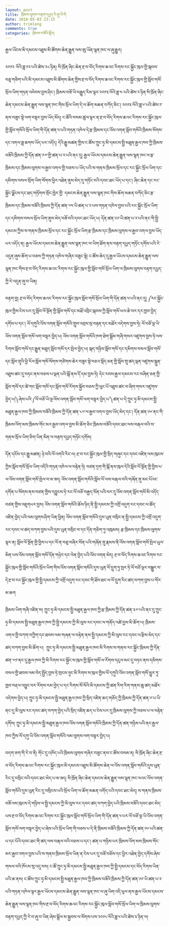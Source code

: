 ```yaml
---
layout: post
title: ཁྲིམས་ལུགས་བརྟག་དཔྱད་རེ་ཞུ་ཡི་གེ
date: 2018-05-03 23:15
author: trimleng
comments: true
categories: ཁྲིམས་བཟོའི་སྐོར།
---
```

<p style="text-align: left;"><span style="font-weight: 400;">རྒྱལ་ཡོངས་མི་དམངས་འཐུས་མི་ཚོགས་ཆེན་རྒྱུན་ལས་ཨུ་ཡོན་ལྷན་ཁང་ལ་ཞུ་རྒྱུར།</span></p>
<span style="font-weight: 400;">༢༠༡༢ ལོའི་ཟླ་༡༢་པའི་ཚེས་༢༨་ཉིན། སི་ཁྲོན་ཞིང་ཆེན་རྔ་བ་བོད་རིགས་ཆའང་རིགས་རང་སྐྱོང་ཁུལ་གྱི་སྐབས་བཅུ་གཅིག་པའི་མི་དམངས་འཐུས་མི་ཚོགས་ཆེན་གྱིས་</span><span style="font-weight: 400;">རྔ་བ་བོད་རིགས་ཆའང་རིགས་རང་སྐྱོང་ཁུལ་གྱི་སློབ་གསོ་སྲོལ་ཡིག་གཏན་འབེབས་བྱས་ཤིང་། ཁྲིམས་བཟོ་ཡི་བརྒྱུད་རིམ་ལྟར་༢༠༡༣་ལོའི་ཟླ་༤་པའི་ཚེས་༢་ཉིན་སི་ཁྲོན་ཞིང་ཆེན་དམངས་ཆེན་རྒྱུན་ལས་ལྷན་ཁང་གིས་སྲོལ་ཡིག་དེ་ལ་ཆོག་མཆན་བཀོད་ཅིང་། ༢༠༡༣་ལོའི་ཟླ་༦་པའི་ཚེས་༡་ནས་བཟུང་སྟེ་ལག་བསྟར་བྱས་ཡོད་མོད། ང་ཚོའི་བསམ་ཚུལ་ལྟར་ན་རྔ་བ་བོད་རིགས་ཆའང་རིགས་རང་སྐྱོང་ཁུལ་གྱི་སློབ་གསོའི་སྲོལ་ཡིག་གི་དོན་ཚན་༥་པའི་གཏན་འཁེལ་དེ་རྩ་ཁྲིམས་དང་འོས་འགན་སློབ་གསོའི་ཁྲིམས་སོགས་དང་འགལ་ཟླ་ཆགས་ཡོད་པར་འདོད། དེའི་རྒྱུ་མཚན་གྱིས་ང་ཚོས་ཀྲུང་ཧྭ་མི་དམངས་སྤྱི་མཐུན་རྒྱལ་ཁབ་ཀྱི་ཁྲིམས་བཟོའི་ཁྲིམས་ཀྱི་དོན་ཚན་༩༧་གྱི་ཚན་པ་༢་པའི་ནང་དུ། རྒྱལ་ཡོངས་དམངས་ཆེན་རྒྱུན་ལས་ལྷན་ཁང་ལ་རྩ་ཁྲིམས་དང་ཁྲིམས་ལུགས་ལ་རྒྱབ་འགལ་གྱི་བཅས་པ་ཡོད་པའི་ས་གནས་ཁྲིམས་སྲོལ་དང་རང་སྐྱོང་སྲོལ་ཡིག་དང་དམིགས་བསལ་སྲོག་ཡིག་སོགས་ཕྱིར་འཐེན་ནུས་མེད་དུ་གཏོང་བའི་དབང་ཐང་ཡོད་པ་དང་། ཞིང་ཆེན་དང་རང་སྐྱོང་ལྗོངས་དང་ཐད་གཏོགས་གྲོང་ཁྱེར་གྱི་</span>

<!--more--><span style="font-weight: 400;">དམངས་ཆེན་རྒྱུན་ལས་ལྷན་ཁང་གིས་ཆོག་མཆན་བཀོད་ཅིང་རྩ་ཁྲིམས་དང་ཁྲིམས་བཟོའི་ཁྲིམས་ཀྱི་དོན་ཚན་༧༥་ཡི་ཚན་པ་༢་པས་གཏན་འཁེལ་བྱས་པའི་རང་སྐྱོང་སྲོལ་ཡིག་དང་དམིགས་བསལ་སྲོལ་ཡིག་ནུས་མེད་བཟོ་བའི་དབང་ཐང་ཡོད་པ། དོན་ཚན་༩༩་ཡི་ཚན་པ་༢་པའི་ནང་གི་སྤྱི་དམངས་ཀྱིས་ས་གནས་ཁྲིམས་སྲོལ་དང་རང་སྐྱོང་སྲོལ་ཡིག་རྩ་ཁྲིམས་དང་ཁྲིམས་ལུགས་ལ་རྒྱབ་འགལ་བྱས་ཡོད་པར་འདོད་ན། རྒྱལ་ཡོངས་དམངས་ཆེན་རྒྱུན་ལས་ལྷན་ཁང་ལ་ཡིག་ཐོག་ནས་བརྟག་དཔྱད་གཏོང་དགོས་པའི་རེ་འདུན་ཞུས་ཆོག་པ་བཅས་ཀྱི་གཏན་འཁེལ་གཞིར་བཟུང་སྟེ། ང་ཚོས་ཆེད་དུ་རྒྱལ་ཡོངས་དམངས་ཆེན་རྒྱུན་ལས་ལྷན་ཁང་གིས་རྔ་བ་བོད་རིགས་ཆའང་རིགས་རང་སྐྱོང་ཁུལ་གྱི་སློབ་གསོ་སྲོལ་ཡིག་ལ་ཁྲིམས་ལུགས་བརྟག་དཔྱད་ཀྱི་རེ་འདུན་ཞུ་བ་ཡིན། </span>

<span style="font-weight: 400;">བརྟག་བྱ། </span>
<span style="font-weight: 400;">རྔ་བ་བོད་རིགས་ཆའང་རིགས་རང་སྐྱོང་ཁུལ་སློབ་གསོ་སྲོལ་ཡིག་གི་དོན་ཚན་༥་པའི་ནང་དུ། ༼རང་སྐྱོང་ཁུལ་གྱིས་ངེས་པར་དུ་སློབ་ལོ་སྔོན་གྱི་སློབ་གསོ་དང་མཐོ་འབྲིང་སྐབས་ཀྱི་སློབ་གསོ་ཕལ་ཆེ་བར་དར་ཁྱབ་བྱེད་དགོས་པ་དང་། ལོ་དགུའི་འོས་འགན་སློབ་གསོའི་གྲུབ་འབྲས་སྲ་བརྟན་དང་མཐོར་འདེགས་བྱས་ཏེ། ལོ་བཅོ་ལྔ་ཡི་འོས་འགན་སློབ་གསོ་ལག་བསྟར་བྱེད་པ། འོས་འགན་སློབ་གསོའི་ཁག་ཐེག་སྒྲོམ་གཞི་གསར་འཛུགས་བྱས་ཏེ་ལས་རིགས་སློབ་གསོ་དང་རྒྱུན་མཐུད་སློབ་གསོ་དར་སྤེལ་བྱེད་པ། སྐད་གཉིས་སློབ་གསོ་དང་དམིགས་བསལ་སློབ་གསོ་དང་སློབ་གྲྭའི་ཕྱི་རོལ་སློབ་གསོ་སོགས་གཙིགས་ཆེར་བཟུང་སྟེ་བཅའ་སྡོད་ཅན་གྱི་སློབ་གྲྭ་ཚད་ལྡན་འཛུགས་སྐྲུན་འཐུས་ཚང་དུ་བཏང་ནས་བཅས་པ་ལྡན་པའི་སྒོ་ནས་དོ་དམ་བྱས་ཏེ། དེང་རབས་རྒྱལ་དམངས་རང་བཞིན་ཅན་གྱི་སློབ་གསོ་དང་ཚེ་གང་སློབ་གསོ་དང་སློབ་གསོ་རོགས་སྐྱོབ་བཅས་ཀྱི་ཕུང་པོ་འཐུས་ཚང་བ་ཞིག་གསར་འཛུགས་བྱེད་པ།༽ཞེས་པའི་༼ལོ་བཅོ་ཡི་ལྔ་འོས་འགན་སློབ་གསོ་ལག་བསྟར་བྱེད་པ་༽ཚན་པ་དེ་ཀྲུང་ཧྭ་མི་དམངས་སྤྱི་མཐུན་རྒྱལ་ཁབ་ཀྱི་ཁྲིམས་བཟོའི་ཁྲིམས་ཀྱི་དོན་ཚན་༨༧་ལ་རྒྱབ་འགལ་བྱས་ཡོད་མེད་དང་། དོན་ཚན་༩༦་ནང་གི་ཁྲིམས་འོག་མས་ཁྲིམས་གོང་མར་རྒྱབ་འགལ་བྱས་མི་ཆོག་ཅིང་ཁྲིམས་བཟོའི་དབང་ཐང་ལས་བརྒལ་བའི་ས་གནས་སྲོལ་ཡིག་ཅིག་ཡིན་མིན་ལ་བརྟག་དཔྱད་གཏོང་དགོས། </span>

<span style="font-weight: 400;">དོན་དངོས་དང་རྒྱུ་མཚན། </span>
<span style="font-weight: 400;">ཉེ་བའི་ལོ་འགའི་རིང་ལ། </span><span style="font-weight: 400;">རྔ་བ་རང་སྐྱོང་ཁུལ་གྱི་སྲིད་གཞུང་དང་དབང་འཛིན་ལས་ཁུངས་ཀྱིས་སློབ་གསོ་སྲོལ་ཡིག་འདིའི་གཏན་འཁེལ་ལ་བརྟེན་ཏེ། བཙན་དྲག་གི་སྒོ་ནས་ཁུལ་དེའི་སློབ་ལོ་སྔོན་གྱི་བྱིས་པ་ལ་འོས་འགན་སློབ་གསོ་སྤེལ་བ་མ་ཟད། འོས་འགན་སློབ་གསོའི་སློབ་ལོ་ལས་བརྒལ་བའི་གཞོན་ནུ་མང་པོའང་དགོན་པ་སོགས་ནས་བཙན་གྱིས་དབྱུངས་ཏེ་རང་ལོ་བཅོ་བརྒྱད་སོན་པའི་བར་དུ་འོས་འགན་སློབ་གསོ་མི་འདོད་བཙན་གྱིས་འཇུགཔར་བྱས། འོས་འགན་སློབ་གསོའི་ཆོས་ཉིད་ནི་སྤྱི་དམངས་ཀྱི་འགྲོ་འདུག་རང་དབང་ལ་ཚོད་འཛིན་བྱེད་པའི་ལམ་ལུགས་ཤིག་ཡིན་ཕྱིན། འོས་འགན་སློབ་གསོའི་དུས་ཡུན་བསྲིང་ན་སྤྱི་དམངས་ཀྱི་འགྲོ་འདུག་རང་དབང་ལ་ཚད་བཀག་བྱས་པའི་དུས་ཡུན་བསྲིང་བ་དང་དོན་གཅིག་ཏུ་འཁུམས། རྩ་ཁྲིམས་དང་ཁྲིམས་ལུགས་ལྟར་ན། སློབ་ལོ་སྔོན་གྱི་བྱིས་པ་དང་ལོ་ན་བཅུ་བཞིར་སོན་པའི་གཞོན་ནུ་རྣམས་ནི་འོས་འགན་སློབ་གསོ་སྤེལ་ཡུལ་མིན་པས་འོས་འགན་སློབ་གསོ་དོན་གཉེར་དང་ལེན་བྱེད་པའི་འོས་འགན་མེད། </span><span style="font-weight: 400;">རྔ་བ་བོད་རིགས་ཆའང་རིགས་རང་སྐྱོང་ཁུལ་གྱི་སློབ་གསོའི་སྲོལ་ཡིག་གིས་འོས་འགན་སློབ་གསོའི་དུས་ཡུན་ལོ་དྲུག་ཏུ་སྤར་ཏེ་ལོ་བཅོ་ལྔར་བསྒྱུར་བ་དེ་རྔ་བ་རང་སྐྱོང་ཁུལ་གྱི་སྤྱི་དམངས་ཀྱི་འགྲོ་འདུག་རང་དབང་གི་ཐོབ་ཐང་ལ་ལོ་དྲུག་རིང་ཚད་བཀག་བྱས་པ་གོར་མ་ཆག </span>

<span style="font-weight: 400;">ཁྲིམས་ཡིག་གཞི་འཛིན་ས།</span>
<span style="font-weight: 400;">ཀྲུང་ཧྭ་མི་དམངས་སྤྱི་མཐུན་རྒྱལ་ཁབ་ཀྱི་རྩ་ཁྲིམས་ཀྱི་དོན་ཚན་༣༧་པའི་ནང་དུ་ཀྲུང་ཧྭ་མི་དམངས་སྤྱི་མཐུན་རྒྱལ་ཁབ་ཀྱི་སྤྱི་དམངས་ཀྱི་མི་ལུས་རང་དབང་ལ་གནོད་འཚེ་བྱས་མི་ཆོག་པ། ཁྲིམས་འགལ་གྱི་བཀག་བཀྱིག་དང་ཐབས་ལམ་གཞན་ལ་བརྟེན་ནས་སྤྱི་དམངས་ཀྱི་མི་ལུས་རང་དབང་ལ་རྩིས་མེད་དང་ཚད་བཀག་བྱས་མི་ཆོག་པ།  ཀྲུང་ཧྭ་མི་དམངས་སྤྱི་མཐུན་རྒྱལ་ཁབ་མི་རིགས་ས་གནས་རང་སྐྱོང་ཁྲིམས་ཀྱི་དོན་ཚན་༧༡་ནང་དུ་རྒྱལ་ཁབ་ཀྱི་མི་རིགས་རང་སྐྱོང་ས་ཁུལ་གྱི་སློབ་གསོ་ལ་རོགས་དངུལ་མང་དུ་བཏང་ནས་དམིགས་བསལ་གྱི་ཐབས་ལམ་བེད་སྤྱོད་བྱས་ཏེ་གྲངས་ཉུང་མི་རིགས་ས་ཁུལ་གྱིས་ལོ་དགུའི་འོས་འགན་སློབ་གསོ་མྱུར་ཏུ་ཁྱབ་བརྡལ་འབྱུང་བར་རོགས་རམ་བྱེད་པ་དང་རིགས་སོ་སོའི་མི་དམངས་ཀྱི་ཚན་རིག་རིག་གནས་ཆུ་ཚད་མཐོར་འདེགས་བྱེད་པ། ཀྲུང་ཧྭ་མི་དམངས་སྤྱི་མཐུན་རྒྱལ་ཁབ་ཀྱི་སྲིད་འཛིན་ཆད་གཅོད་ཀྱི་ཁྲིམས་ཀྱི་དོན་ཚན་༩་པ་ཡི་ནང་དུ་མི་ལུས་རང་དབང་ཚད་བཀག་བྱེད་པའི་སྲིད་འཛིན་ཆད་པ་ངེས་པར་དུ་ཁྲིམས་ལུགས་ཀྱི་བཅས་པ་ལ་བརྟེན་དགོས། ཀྲུང་ཧྭ་མི་དམངས་སྤྱི་མཐུན་རྒྱལ་ཁབ་འོས་འགན་སློབ་གསོའི་ཁྲིམས་ཀྱི་དོན་ཚན་གཉིས་པའི་ནང་རྒྱལ་ཁབ་ཀྱིས་ལོ་དགུ་ཡི་འོས་འགན་སློབ་གསོའི་ལམ་ལུགས་ལག་བསྟར་བྱེད་པ། </span>

<span style="font-weight: 400;">བདག་ཅག་གི་རེ་བ་ནི། </span>
<span style="font-weight: 400;">གོང་དུ་འཁོད་པའི་ཁྲིམས་ལུགས་གཞིར་བཟུང་ནས་ང་ཚོས་བསམ་ན། སི་ཁྲོན་ཞིང་ཆེན་རྔ་བ་བོད་རིགས་ཆའང་རིགས་རང་སྐྱོང་ཁུལ་མི་དམངས་འཐུས་མི་ཚོགས་ཆེན་ལ་འོས་འགན་སློབ་གསོའི་དུས་ཡུན་རིང་དུ་བསྲིང་བའི་དབང་ཐང་མེད་པ་མ་ཟད། སི་ཁྲོན་ཞིང་ཆེན་དམངས་ཆེན་རྒྱུན་ལས་ལྷན་ཁང་ལའང་འོས་འགན་སློབ་གསོའི་དུས་ཡུན་རིང་དུ་བསྲིངས་པའི་སྲོལ་ཡིག་ལ་ཆོག་མཆན་འགོད་པའི་དབང་ཐང་མེད། ས་གནས་ཁྲིམས་བཟོ་ལས་ཁུངས་དེ་གཉིས་ལ་སྤྱི་དམངས་ཀྱི་མི་ལུས་རང་དབང་ཚད་བཀག་བྱེད་པའི་ཁྲིམས་བཟོའི་དབང་ཐང་མེད་པས་རྔ་བ་བོད་རིགས་ཆའང་རིགས་རང་སྐྱོང་ཁུལ་སློབ་གསོ་སྲོལ་ཡིག་གི་དོན་ཚན་༥་པར་ལོ་བཅོ་ལྔ་ཡི་འོས་འགན་སློབ་གསོ་ལག་བསྟར་བྱེད་པ་ཞེས་པའི་སྲོལ་ཡིག་གི་བཅས་པ་དེ་ནི་ཁྲིམས་བཟོའི་ཁྲིམས་ཀྱི་དོན་ཚན་༩༦་པའི་ཚན་པ་དང་པོའི་དབང་ཐང་གི་ཚད་ལས་བརྒལ་བའི་བཅས་པ་དང་། ཚན་པ་གཉིས་པར་ཁྲིམས་འོག་མས་ཁྲིམས་གོང་མར་རྒྱབ་འགལ་བྱས་པའི་ས་གནས་ཁྲིམས་སྲོལ་ཡིན་ན་ངེས་པར་དུ་བཟོ་བཅོས་དང་ཕྱིར་འཐེན་བྱེད་དགོས་ཞེས་གསལ་བའི་ཁོངས་སུ་འདུ་བས། ང་ཚོ་ཀྲུང་ཧྭ་མི་དམངས་སྤྱི་མཐུན་རྒྱལ་ཁབ་ཀྱི་སྤྱི་དམངས་དང་བོད་རིགས་ཡིན་པའི་ཆ་ནས། ང་ཚོས་ཀྲུང་ཧྭ་མི་དམངས་སྤྱི་མཐུན་རྒྱལ་ཁབ་ཀྱི་ཁྲིམས་བཟོའི་ཁྲིམས་ཀྱི་དོན་ཚན་༩༩་ཡི་ཚན་པ་༢་པའི་གཏན་འཁེལ་ལྟར་རྒྱལ་ཡོངས་དམངས་ཆེན་རྒྱུན་ལས་ལྷན་ཁང་ལ་ཞུ་ཡིག་འདི་ཕུལ་ནས་རྒྱལ་ཡོངས་དམངས་ཆེན་རྒྱུན་ལས་ལྷན་ཁང་གིས་རྔ་བ་བོད་རིགས་ཆའང་རིགས་རང་སྐྱོང་ཁུལ་སློབ་གསོ་སྲོལ་ཡིག་ལ་ཁྲིམས་ལུགས་བརྟག་དཔྱད་ཀྱི་རེ་བ་ཞུ་བ་ཡིན་ཞེས་སྒྲོལ་མ་སྐྱབས་ལ་སོགས་པས་༢༠༡༨་ལོའི་ཟླ་༥་པའི་ཚེས་༣་ཉིན་ལ། </span>

&nbsp;

&nbsp;
